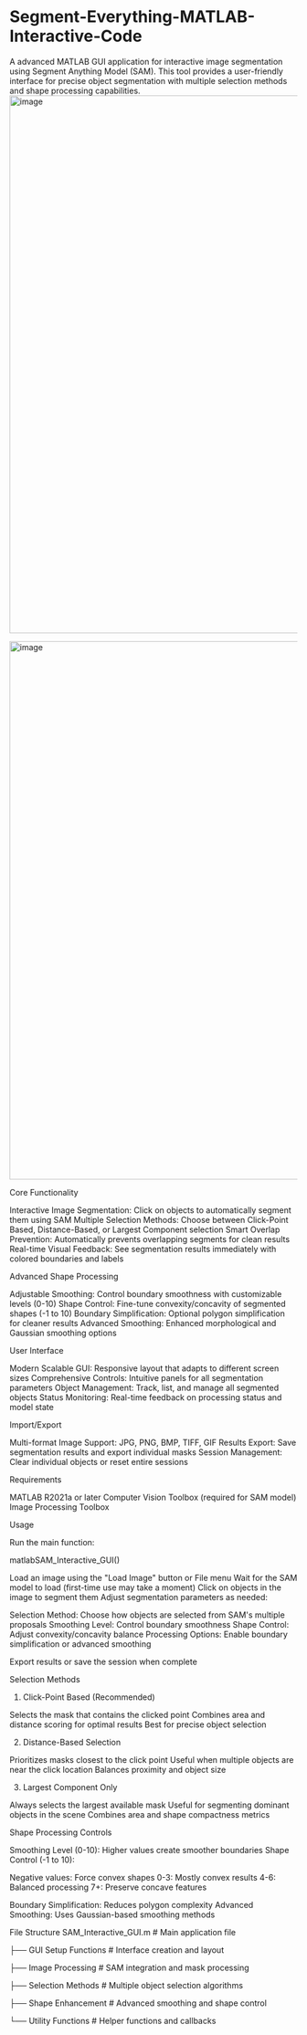 # Segment-Everything-MATLAB-Interactive-Code
A advanced MATLAB GUI application for interactive image segmentation using Segment Anything Model (SAM). This tool provides a user-friendly interface for precise object segmentation with multiple selection methods and shape processing capabilities.
<img width="1490" height="942" alt="image" src="https://github.com/user-attachments/assets/4ef99b19-871a-4939-b0fd-b66c4c423897" />

<img width="1495" height="943" alt="image" src="https://github.com/user-attachments/assets/89aa1d4c-5a8d-4c7e-bb1e-bbc436b3cdac" />

Core Functionality

Interactive Image Segmentation: Click on objects to automatically segment them using SAM
Multiple Selection Methods: Choose between Click-Point Based, Distance-Based, or Largest Component selection
Smart Overlap Prevention: Automatically prevents overlapping segments for clean results
Real-time Visual Feedback: See segmentation results immediately with colored boundaries and labels

Advanced Shape Processing

Adjustable Smoothing: Control boundary smoothness with customizable levels (0-10)
Shape Control: Fine-tune convexity/concavity of segmented shapes (-1 to 10)
Boundary Simplification: Optional polygon simplification for cleaner results
Advanced Smoothing: Enhanced morphological and Gaussian smoothing options

User Interface

Modern Scalable GUI: Responsive layout that adapts to different screen sizes
Comprehensive Controls: Intuitive panels for all segmentation parameters
Object Management: Track, list, and manage all segmented objects
Status Monitoring: Real-time feedback on processing status and model state

Import/Export

Multi-format Image Support: JPG, PNG, BMP, TIFF, GIF
Results Export: Save segmentation results and export individual masks
Session Management: Clear individual objects or reset entire sessions

Requirements

MATLAB R2021a or later
Computer Vision Toolbox (required for SAM model)
Image Processing Toolbox

Usage

Run the main function:

matlabSAM_Interactive_GUI()

Load an image using the "Load Image" button or File menu
Wait for the SAM model to load (first-time use may take a moment)
Click on objects in the image to segment them
Adjust segmentation parameters as needed:

Selection Method: Choose how objects are selected from SAM's multiple proposals
Smoothing Level: Control boundary smoothness
Shape Control: Adjust convexity/concavity balance
Processing Options: Enable boundary simplification or advanced smoothing


Export results or save the session when complete

Selection Methods
1. Click-Point Based (Recommended)

Selects the mask that contains the clicked point
Combines area and distance scoring for optimal results
Best for precise object selection

2. Distance-Based Selection

Prioritizes masks closest to the click point
Useful when multiple objects are near the click location
Balances proximity and object size

3. Largest Component Only

Always selects the largest available mask
Useful for segmenting dominant objects in the scene
Combines area and shape compactness metrics

Shape Processing Controls

Smoothing Level (0-10): Higher values create smoother boundaries
Shape Control (-1 to 10):

Negative values: Force convex shapes
0-3: Mostly convex results
4-6: Balanced processing
7+: Preserve concave features


Boundary Simplification: Reduces polygon complexity
Advanced Smoothing: Uses Gaussian-based smoothing methods

File Structure
SAM_Interactive_GUI.m       # Main application file

├── GUI Setup Functions    # Interface creation and layout

├── Image Processing       # SAM integration and mask processing  

├── Selection Methods      # Multiple object selection algorithms

├── Shape Enhancement      # Advanced smoothing and shape control

└── Utility Functions      # Helper functions and callbacks
